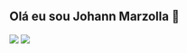 ## Olá eu sou Johann Marzolla 👋

<!--
**JohannMarzolla/JohannMarzolla** is a ✨ _special_ ✨ repository because its `README.md` (this file) appears on your GitHub profile.

Here are some ideas to get you started:

- 🔭 I’m currently working on ...
- 🌱 I’m currently learning ...
- 👯 I’m looking to collaborate on ...
- 🤔 I’m looking for help with ...
- 💬 Ask me about ...
- 📫 How to reach me: ...
- 😄 Pronouns: ...
- ⚡ Fun fact: ...
-->
<div>
  <img  heigth = 180  align="center" src="https://github-readme-stats.vercel.app/api?username=johannmarzolla&show_icons=true&theme=tokyonight"/>
  <img heigth = 180 align="center" src="https://github-readme-stats.vercel.app/api/top-langs/?username=johannmarzolla&layout=donut-vertical&theme=tokyonight"/>
  
</div>
